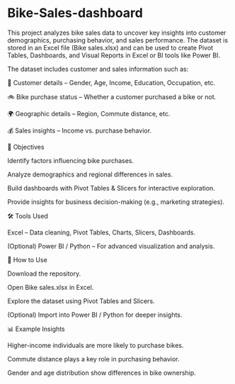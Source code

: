 # Bike-Sales-dashboard
This project analyzes bike sales data to uncover key insights into customer demographics, purchasing behavior, and sales performance. The dataset is stored in an Excel file (Bike sales.xlsx) and can be used to create Pivot Tables, Dashboards, and Visual Reports in Excel or BI tools like Power BI.

The dataset includes customer and sales information such as:

👤 Customer details – Gender, Age, Income, Education, Occupation, etc.

🚲 Bike purchase status – Whether a customer purchased a bike or not.

🌍 Geographic details – Region, Commute distance, etc.

💰 Sales insights – Income vs. purchase behavior.

🎯 Objectives

Identify factors influencing bike purchases.

Analyze demographics and regional differences in sales.

Build dashboards with Pivot Tables & Slicers for interactive exploration.

Provide insights for business decision-making (e.g., marketing strategies).

🛠 Tools Used

Excel – Data cleaning, Pivot Tables, Charts, Slicers, Dashboards.

(Optional) Power BI / Python – For advanced visualization and analysis.

🚀 How to Use

Download the repository.

Open Bike sales.xlsx in Excel.

Explore the dataset using Pivot Tables and Slicers.

(Optional) Import into Power BI / Python for deeper insights.

📊 Example Insights

Higher-income individuals are more likely to purchase bikes.

Commute distance plays a key role in purchasing behavior.

Gender and age distribution show differences in bike ownership.
